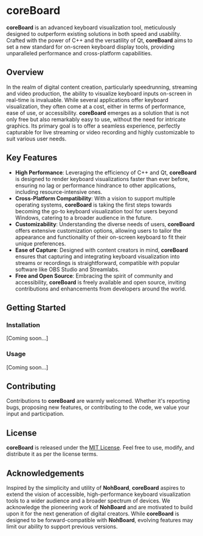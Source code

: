 # coreBoard

**coreBoard** is an advanced keyboard visualization tool, meticulously designed to outperform existing solutions in both speed and usability. Crafted with the power of C++ and the versatility of Qt, **coreBoard** aims to set a new standard for on-screen keyboard display tools, providing unparalleled performance and cross-platform capabilities.

## Overview

In the realm of digital content creation, particularly speedrunning, streaming and video production, the ability to visualize keyboard inputs on-screen in real-time is invaluable. While several applications offer keyboard visualization, they often come at a cost, either in terms of performance, ease of use, or accessibility. **coreBoard** emerges as a solution that is not only free but also remarkably easy to use, without the need for intricate graphics. Its primary goal is to offer a seamless experience, perfectly capturable for live streaming or video recording and highly customizable to suit various user needs.

## Key Features

- **High Performance**: Leveraging the efficiency of C++ and Qt, **coreBoard** is designed to render keyboard visualizations faster than ever before, ensuring no lag or performance hindrance to other applications, including resource-intensive ones.
- **Cross-Platform Compatibility**: With a vision to support multiple operating systems, **coreBoard** is taking the first steps towards becoming the go-to keyboard visualization tool for users beyond Windows, catering to a broader audience in the future.
- **Customizability**: Understanding the diverse needs of users, **coreBoard** offers extensive customization options, allowing users to tailor the appearance and functionality of their on-screen keyboard to fit their unique preferences.
- **Ease of Capture**: Designed with content creators in mind, **coreBoard** ensures that capturing and integrating keyboard visualization into streams or recordings is straightforward, compatible with popular software like OBS Studio and Streamlabs.
- **Free and Open Source**: Embracing the spirit of community and accessibility, **coreBoard** is freely available and open source, inviting contributions and enhancements from developers around the world.

## Getting Started

### Installation

[Coming soon...]

### Usage

[Coming soon...]

## Contributing

Contributions to **coreBoard** are warmly welcomed. Whether it's reporting bugs, proposing new features, or contributing to the code, we value your input and participation.

## License

**coreBoard** is released under the [MIT License](LICENSE). Feel free to use, modify, and distribute it as per the license terms.

## Acknowledgements

Inspired by the simplicity and utility of **NohBoard**, **coreBoard** aspires to extend the vision of accessible, high-performance keyboard visualization tools to a wider audience and a broader spectrum of devices. We acknowledge the pioneering work of **NohBoard** and are motivated to build upon it for the next generation of digital creators. While **coreBoard** is designed to be forward-compatible with **NohBoard**, evolving features may limit our ability to support previous versions.


